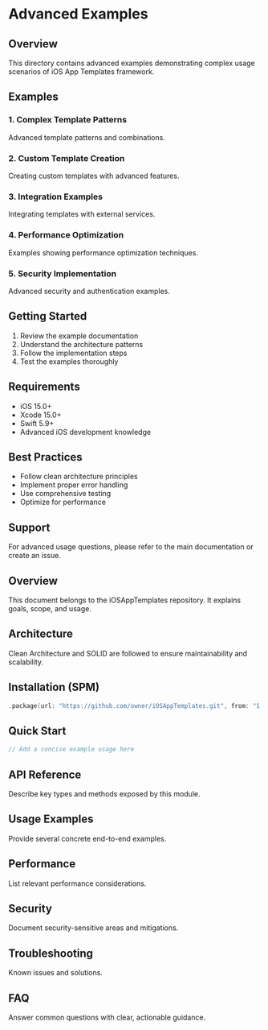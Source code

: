 # Advanced Examples

## Overview

This directory contains advanced examples demonstrating complex usage scenarios of iOS App Templates framework.

## Examples

### 1. Complex Template Patterns
Advanced template patterns and combinations.

### 2. Custom Template Creation
Creating custom templates with advanced features.

### 3. Integration Examples
Integrating templates with external services.

### 4. Performance Optimization
Examples showing performance optimization techniques.

### 5. Security Implementation
Advanced security and authentication examples.

## Getting Started

1. Review the example documentation
2. Understand the architecture patterns
3. Follow the implementation steps
4. Test the examples thoroughly

## Requirements

- iOS 15.0+
- Xcode 15.0+
- Swift 5.9+
- Advanced iOS development knowledge

## Best Practices

- Follow clean architecture principles
- Implement proper error handling
- Use comprehensive testing
- Optimize for performance

## Support

For advanced usage questions, please refer to the main documentation or create an issue. 

## Overview
This document belongs to the iOSAppTemplates repository. It explains goals, scope, and usage.

## Architecture
Clean Architecture and SOLID are followed to ensure maintainability and scalability.

## Installation (SPM)
```swift
.package(url: "https://github.com/owner/iOSAppTemplates.git", from: "1.0.0")
```

## Quick Start
```swift
// Add a concise example usage here
```

## API Reference
Describe key types and methods exposed by this module.

## Usage Examples
Provide several concrete end-to-end examples.

## Performance
List relevant performance considerations.

## Security
Document security-sensitive areas and mitigations.

## Troubleshooting
Known issues and solutions.

## FAQ
Answer common questions with clear, actionable guidance.
